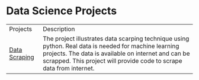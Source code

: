 # Data Science Projects 

<table>
<tr>
    <td>Projects</td>
    <td>Description</td>
</tr>
<tr>
    <td> <a href='https://github.com/rajan2275/Data-Science-Projects/tree/master/Data%20Scaraping'>Data Scraping</a></td>
    <td>The project illustrates data scarping technique 
    using python. Real data is needed for machine learning projects. The data is available on internet and can be scrapped. This project 
    will provide code to scrape data from internet.</td>
</tr>
</table>

